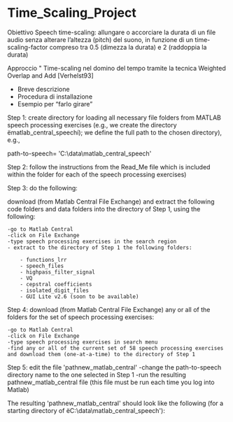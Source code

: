 # Time_Scaling_Project

Obiettivo
Speech time-scaling: allungare o accorciare la durata di un file audio senza alterare l’altezza (pitch) del suono, in funzione di un time-scaling-factor compreso tra 0.5 (dimezza la durata) e 2 (raddoppia la durata)

Approccio
" Time-scaling nel domino del tempo tramite la tecnica
Weighted Overlap and Add [Verhelst93]

 - Breve descrizione
 - Procedura di installazione
 - Esempio per “farlo girare”
 
 Step 1: create directory for loading all necessary file folders from MATLAB speech processing exercises (e.g., we create the directory ëmatlab_central_speechí); we define the full path to the chosen directory), e.g., 

path-to-speech= 'C:\data\matlab_central_speech'

Step 2: follow the instructions from the Read_Me file which is included within the folder for each of the speech processing exercises) 

Step 3: do the following: 

download (from Matlab Central File Exchange) and extract the following code folders and data folders into the directory of Step 1, using the following:

    -go to Matlab Central
    -click on File Exchange
    -type speech processing exercises in the search region
    - extract to the directory of Step 1 the following folders:

    	- functions_lrr
    	- speech_files
    	- highpass_filter_signal
    	- VQ
    	- cepstral coefficients
    	- isolated_digit_files
    	- GUI Lite v2.6 (soon to be available)

Step 4: download (from Matlab Central File Exchange) any or all of the folders for the set of speech processing exercises:

    -go to Matlab Central
    -click on File Exchange
    -type speech processing exercises in search menu
    -find any or all of the current set of 58 speech processing exercises and download them (one-at-a-time) to the directory of Step 1

Step 5: edit the file 'pathnew_matlab_central'
    -change the path-to-speech directory name to the one selected in Step 1
    -run the resulting pathnew_matlab_central file (this file must be run each time you log into Matlab)

The resulting 'pathnew_matlab_central' should look like the following (for a starting directory of ëC:\data\matlab_central_speech'):

